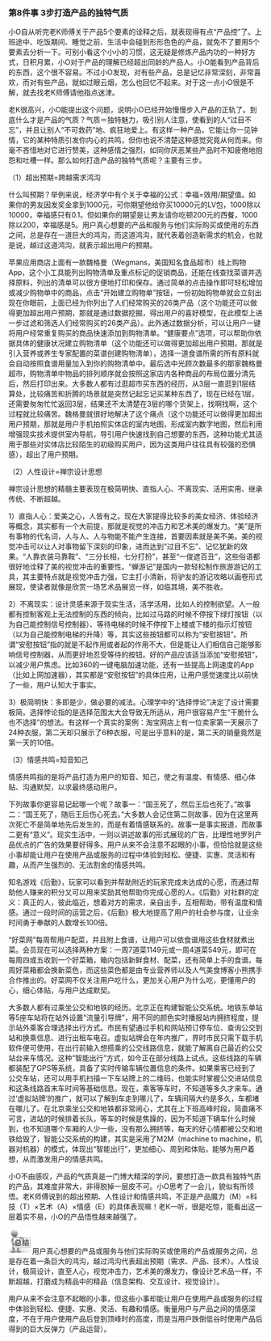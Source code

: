 ### 第8件事 3步打造产品的独特气质

小O自从听完老K师傅关于产品5个要素的诠释之后，就表现得有点“产品控”了。上班途中、吃饭期间、睡觉之前、生活中会碰到形形色色的产品，就免不了要用5个要素去分析一下。可别小看这个小小的习惯，这无疑是修炼产品内功的一种好方式，日积月累，小O对于产品的理解已经超出同龄的产品人。小O能看到产品背后的东西，这个很不容易。不过小O发现，对有些产品，总是记忆非常深刻，非常喜欢，而对有些产品，就如过眼云烟，怎么也回忆不起来。对于这一点小O很是不解，就去找老K师傅请他指点迷津。

老K很高兴，小O能提出这个问题，说明小O已经开始慢慢步入产品的正轨了。到底什么才是产品的气质？气质＝独特魅力，吸引别人注意，使看到的人“过目不忘”，并且让别人“不可救药”地、疯狂地爱上。有这样一种产品，它能让你一见钟情，它的某种特质引发你内心的共鸣，但你也说不清楚这种感觉究竟从何而来。你毫不吝惜地对它进行赞美，这种感情之强烈，如同你厌恶某些产品时不知疲倦地抱怨和吐槽一样。那么如何打造产品的独特气质呢？主要有三步。

（1）超出预期=跨越需求鸿沟

什么叫预期？举例来说，经济学中有个关于幸福的公式：幸福=效用/期望值。如果你的男友因发奖金拿到1000元，可你期望他给你买10000元的LV包，1000除以10000，幸福感只有0.1。但如果你的期望是让男友请你吃顿200元的西餐，1000除以200，幸福感是5。用户真心想要的产品和服务与他们实际购买或使用的东西之间，总是存在一道巨大的鸿沟，而这道鸿沟，就代表着创造新需求的机会，也就是说，越过这道鸿沟，就表示超出用户的预期。

苹果应用商店上面有一款魏格曼（Wegmans，美国知名食品超市）线上购物App，这个小工具能列出购物清单及重点标记的促销商品，还能在线查找菜谱并选择原料，列出的清单可以很方便地打印和保存。通过简单的点击操作即可轻松增加或减少购物单中的商品，点击“开始建立购物单”按钮，一份初始购物单就会立刻出现在你眼前，上面已经为你列出了人们经常购买的26类产品（这个功能还可以做得更加超出用户预期，那就是通过数据挖掘，得出用户的喜好模型，在此模型上进一步过滤和筛选人们经常购买的26类产品）。此外通过数据分析，可以让用户一键将用户经常重复购买的商品快速添加到购物清单。“健康要点”选项，可以帮助你依据具体的健康状况建立购物清单（这个功能还可以做得更加超出用户预期，那就是引入营养或养生专家配置的菜谱创建购物清单），选择一道食谱所需的所有原料就会自动按照食谱用量加入到你的购物清单中。最后选中光顾次数最多的那家魏格曼超市，购物清单中物品的排列顺序就会按照这家店内各种商品的布局位置分清先后，然后打印出来。大多数人都有过逛超市买东西的经历，从3层一直逛到1层结算处，比较痛苦和折腾的场景就是突然记起忘记买某种东西了，现在已经在1层，还需要匆匆忙忙返回3层，结果还不太清楚在3层的哪个货架上，找啊找啊，这个过程就比较痛苦。魏格曼就很好地解决了这个痛点（这个功能还可以做得更加超出用户预期，那就是用户手机拍照实体店的室内地图，形成室内数字地图，然后利用增强现实技术提供室内导航，导引用户快速找到自己想要的东西，这种功能尤其适用于那些对实体店比较陌生的初级购买用户，因为这类用户往往具有较强的恐惧感），超出了用户预期。

（2）人性设计=禅宗设计思想

禅宗设计思想的精髓主要表现在极简明快、直指人心、不离现实、活用实用、继承传统、不断超越。

1）直指人心：爱美之心，人皆有之。现在大家提得比较多的美女经济、体验经济等概念，其实都有一个大前提，那就是视觉的冲击力和艺术美的爆发力。“美”是所有事物的代名词，人与人、人与物能不能产生连接，首要因素就是美不美。美的视觉冲击可以让人对事物留下深刻的印象，进而达到“过目不忘”、记忆犹新的效果。“人靠衣装马靠鞍”、“三分长相，七分打扮”，甚至“一俊遮百丑”，这些俗语都很好地诠释了美的视觉冲击的重要性。“蝉游记”是国内一款轻松制作旅游游记的工具，其主要特点就是视觉冲击力强，它主打小清新，将驴友的游记攻略以画卷形式展现，使读者就像是欣赏一场艺术品展览一样，如临其境，美不胜收。

2）不离现实：设计灵感来源于现实生活，活学活用，比如人的控制欲望。人一般都有控制客观上无法控制的东西的倾向，比如过马路的时候不停按下绿灯按钮（以为自己能控制信号控制器）、等待电梯的时候不停按下上楼或下楼的指示灯按钮（以为自己能控制电梯的升降）等，其实这些按钮都可以称为“安慰按钮”。所谓“安慰按钮”指的就是不起作用或者起的作用不大，但是能让人们相信自己能够影响信号控制器，从而更好地忍受等待的按钮。好的产品应该适当添加“安慰按钮”，以减少用户焦虑。比如360的一键电脑加速功能，还有一些提高上网速度的App（比如上网加速器），其实都是“安慰按钮”的具体应用，让用户感觉速度比以前快了一些，用户认知大于事实。

3）极简明快：多即是少，做必要的减法。心理学中的“选择悖论”决定了设计需要极简。选择悖论指的是选择范围太大会导致无所适从，用户很容易产生“干脆什么也不选择”的想法。有这样一个真实的案例：淘宝网店上有一位卖家第一天展示了24种衣服，第二天却只展示了6种衣服，可是出乎意料的是，第二天的销量竟然是第一天的10倍。

（3）情感共鸣=知音知己

情感共鸣指的是将产品打造为用户的知音、知己，使之有温度、有情感、细心体贴、沟通默契，以求最终感动用户。

下列故事你更容易记起哪一个呢？故事一：“国王死了，然后王后也死了。”故事二：“国王死了，随后王后伤心死去。”大多数人会记住第二则故事，因为在这里两次死亡不是简单地先后发生的，而是有着情感联系的。故事一是事实报道，而故事二更有“意义”。现实生活中，一则以讲述故事的形式展现的广告，比理性地罗列产品优点的广告的效果要好得多。用户从来不会注意不起眼的小事，但恰恰就是这些小事却能让用户在使用产品或服务的过程中体验到轻松、便捷、实惠、灵活和有趣，从而产生强烈的、无法割舍的情感共鸣。

知名游戏《后勤》，玩家可以看到并帮助附近的玩家完成未达成的心愿，而通过帮助他人赚来的积分又可以用来奖励其他帮助你完成心愿的人。《后勤》对社群的定义：真正的人，彼此临近，想着对方的需求，亲自出手，互相帮助，带有温度和情感。通过一段时间的运营之后，《后勤》极大地提高了用户的社会参与度，让业余时间勇于奉献的人数增长100倍。

“好菜网”每周帮用户配菜，并且附上食谱，让用户可以依食谱用这些食材就煮出菜。会员现在可以选择两种方案：一周7道菜1149元或一周4道菜549元，即可在每周四或五收到一个好菜箱，箱内包括新鲜食材、配菜，还有简单上手的食谱。每周好菜箱都会换新菜色，而这些菜色都是由专业营养师以及人气美食博客小熊携手合作推出的。好菜网不仅关注用户吃什么，更加关心用户为什么吃，更懂用户的心，细心体贴，与用户达成默契。

大多数人都有过乘坐公交和地铁的经历。北京正在构建智能公交系统。地铁东单站等5座车站将在站外设置“流量引导牌”，用不同的颜色实时播报站内拥挤程度，提示站外乘客合理选择出行方式。市民有望通过手机和网站预订停车位、查询公交到站和换乘信息、进行出租车电召。虚拟站牌会在年内推广，界时市民只需下载手机软件便可使用，在出行前输入想搭乘的公交线路信息，就能了解离自己最近的公交站台来车情况。这种“智能出行”方式，如今正在部分线路上试点。这些线路的车辆都装配了GPS等系统，具备了实时传输车辆位置信息的条件。如果乘客已经到了公交车站，还可以用手机扫描一下车站牌上的二维码，也能实时掌握公交进站信息和这条线路首末车时间等基础信息。现在，乘客等车时，不知道等多久才来车。通过‘虚拟站牌’的推广，就可以了解到车走到哪儿了，车辆间隔大约是多久，车都堵在哪儿了。在北京乘坐公交和地铁都非常闹心，尤其在上下班高峰时段，简直痛不可言，进站的时候排着长队，等车的时候是焦躁的，因为不知道下辆车什么时候到，也不知道哪个车厢的人少一些，没有那么拥挤等，每天的好心情都被公交和地铁给毁了，智能公交系统的构建，其实是采用了M2M（machine to machine，机器对机器）的模式，体现出“智能出行”，更加细心、周到和体贴，能够为用户着想，从而激发用户的情感共鸣。

小O不由感叹，产品的气质真是一门博大精深的学问，要想打造一款具有独特气质的产品，其难度非常大，非得脱掉一层皮不可。小O思考了一会儿，貌似有所领悟。老K师傅说到的超出预期、人性设计和情感共鸣，不正是产品魔力（M）=科技（T）×艺术（A）×情感（E）的具体表现嘛！老K一听，很是吃惊，能看出这一层着实不易，小O的产品悟性越来越强了。

![](images/image01560_jpeg)用户真心想要的产品或服务与他们实际购买或使用的产品或服务之间，总是存在着一条巨大的鸿沟，越过鸿沟代表超出预期（需求、产品、技术）。人性设计，极简设计，直至人心，视觉冲击力，艺术美的爆发力，像设计艺术品一样，不断超越，打磨成为精品中的精品（信息架构、交互设计、视觉设计）。

用户从来不会注意不起眼的小事，但这些小事却能让用户在使用产品或服务的过程中体验到轻松、便捷、实惠、灵活、有趣和情感。衡量用户与产品之间的情感深度，不在于用户使用产品后登到顶峰时的高度，而是当用户跌倒低谷时使用产品后得到的巨大反弹力（产品运营）。
